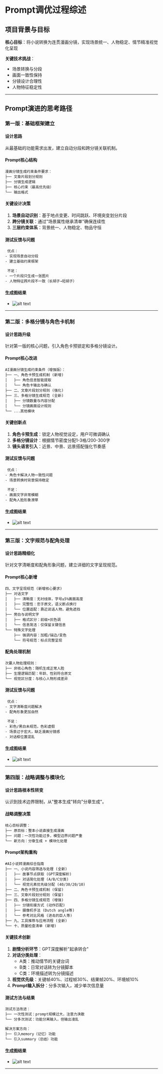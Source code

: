 # Prompt调优过程综述

## 项目背景与目标
**核心目标**：将小说转换为连贯漫画分镜，实现场景统一、人物稳定、情节精准视觉化呈现

**关键技术挑战**：
- 场景转换与分段
- 画面一致性保持
- 分镜设计合理性
- 人物特征稳定性

---

## Prompt演进的思考路径

###  第一版：基础框架建立

#### 设计思路
从最基础的功能需求出发，建立自动分段和跨分镜关联机制。

#### Prompt核心结构
```
漫画分镜生成约束条件要求：
├── 文章片段划分规则
├── 分镜生成逻辑
├── 核心约束（最高优先级）
└── 输出格式
```

#### 关键设计决策
1. **场景自动识别**：基于地点变更、时间跳跃、环境突变划分片段
2. **跨分镜关联**：通过"场景属性继承清单"确保连续性
3. **三层约束体系**：背景统一、人物稳定、物品守恒

#### 测试反馈与问题
```
 优点：
- 实现场景自动分段
- 建立基础约束框架

 不足：
- 一个片段只生成一张图片
- 人物特征跨片段不一致（长胡子→短胡子）
```
#### 生成图结果
- ![alt text](第一版生成图.png)
---

###  第二版：多格分镜与角色卡机制

#### 设计思路升级
针对第一版的核心问题，引入角色卡预锁定和多格分镜设计。

#### Prompt核心改进
```
AI漫画分镜生成约束条件（增强版）：
├── 一、角色卡预生成机制 (新增)
│   ├── 角色信息智能提取
│   └── 角色卡输出与确认
├── 二、文章片段划分规则 (强化)
├── 三、多格分镜生成规范 (全新)
│   ├── 分镜数量与内容分配
│   └── 分镜画面设计规则
└── ...其他模块
```

#### 关键创新点
1. **角色卡预生成**：锁定人物视觉设定，用户可微调确认
2. **多格分镜设计**：根据情节密度分配1-3格/200-300字
3. **镜头语言引入**：近景、中景、远景搭配强化节奏感

#### 测试反馈与问题
```
 优点：
- 角色卡解决人物一致性问题
- 场景转换时背景保持稳定

 不足：
- 画面文字非常模糊
- 配角人脸形象潦草
```
#### 生成图结果
- ![alt text](第二版生成图.png)
---

###  第三版：文字规范与配角处理

#### 设计思路精细化
针对文字清晰度和配角形象问题，建立详细的文字呈现规范。

#### Prompt核心新增
```
四、文字呈现规范 (新增核心要求)
├── 对话文字
│   ├── 清晰度：无衬线体，字号≥5%画面高度
│   ├── 完整性：忠于原文，语义断点换行
│   └── 位置适配：靠近说话人物，避免遮挡
├── 旁白与说明文字
│   ├── 格式区分：前缀+灰色调
│   └── 信息简洁：仅保留关键信息
└── 特殊文字处理
    ├── 强调内容：加粗/描边/变色
    └── 符号规范：标点完整呈现
```

#### 配角处理机制
```
次要人物处理规则：
├── 非核心角色：随机生成正常人脸
├── 生理逻辑匹配：年龄、性别符合原文
└── 视觉区分度：与核心人物形成差异
```

#### 测试反馈与问题
```
 优点：
- 文字清晰度问题解决
- 配角形象更加自然

 不足：
- 彩色/黑白未规范，色彩虚假
- 场景过于宏大，缺乏漫画分镜感
- 对话框位置混乱
```
#### 生成图结果
- ![alt text](第三版生成图.png)
---


###  第四版：战略调整与模块化

#### 设计思路根本性转变
认识到技术边界限制，从"整本生成"转向"分章生成"。

#### 战略调整决策
```
核心目标调整：
├── 原目标：整本小说直接生成漫画
├── 问题：一次性功能过多，模型边界问题严重
└── 新方向：分章生成 + 模块化处理
```

#### Prompt架构重构
```
#AI小说转漫画综合指南
├── 一、小说内容筛选与处理 (全新)
│   ├── 故事节点获取 (GPT深度解析)
│   ├── 对话简化处理 (A/B/C分类)
│   └── 视觉元素优先级分配 (40/30/20/10)
├── 二、角色卡预生成机制 (保留)
├── 三、文章片段划分规则 (保留)
├── 四、多格分镜生成规范 (增强)
│   ├── 分镜衔接方式 (动作匹配)
│   ├── 摄像机手法 (Dutch angle等)
│   └── 参考对比风格 (进击的巨人等)
├── 九、工具推荐与应用流程 (全新)
└── 十、质量检查清单 (新增)

```

#### 关键技术创新
1. **剧情分析环节**：GPT深度解析"起承转合"
2. **对话分类处理**：
   - A类：推动情节的关键台词
   - B类：日常对话转为分镜脚本
   - C类：环境描述转为分镜描述
3. **视觉优先级**：关键帧40%、过程帧30%、结果帧20%、环境帧10%
4. **Prompt输入拆分**：分多次输入，减少单次信息量

#### 测试方法与结果
```
测试方法改进：
├── 一次性测试：prompt规模过大，注意力涣散
└── 分多次测试：功能分离输入，但输出凌乱

解决方案方向：
├── 引入memory（记忆）功能
└── 引入summary（总结）功能
```
#### 生成图结果
- ![alt text](第四版生成图.png)
---

